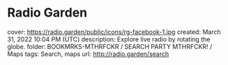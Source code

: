 # Radio Garden

cover: https://radio.garden/public/icons/rg-facebook-1.jpg
created: March 31, 2022 10:04 PM (UTC)
description: Explore live radio by rotating the globe.
folder: BOOKMRKS-MTHRFCKR / SEARCH PARTY MTHRFCKR! / Maps
tags: Search, maps
url: http://radio.garden/search